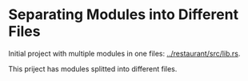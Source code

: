 # Separating Modules into Different Files

Initial project with multiple modules in one files: [../restaurant/src/lib.rs](../restaurant/src/lib.rs).

This priject has modules splitted into different files.




